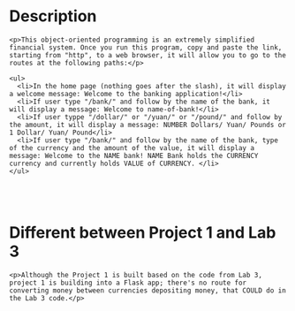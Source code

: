<html>
<body>

  <h1>Description</h1>

    <p>This object-oriented programming is an extremely simplified financial system. Once you run this program, copy and paste the link, starting from "http", to a web browser, it will allow you to go to the routes at the following paths:</p>

    <ul>
      <li>In the home page (nothing goes after the slash), it will display a welcome message: Welcome to the banking application!</li>
      <li>If user type "/bank/" and follow by the name of the bank, it will display a message: Welcome to name-of-bank!</li>
      <li>If user typpe "/dollar/" or "/yuan/" or "/pound/" and follow by the amount, it will display a message: NUMBER Dollars/ Yuan/ Pounds or 1 Dollar/ Yuan/ Pound</li>
      <li>If user type "/bank/" and follow by the name of the bank, type of the currency and the amount of the value, it will display a message: Welcome to the NAME bank! NAME Bank holds the CURRENCY currency and currently holds VALUE of CURRENCY.	</li>
    </ul>

<br/>
<br/>

  <h1>Different between Project 1 and Lab 3</h1>
  
    <p>Although the Project 1 is built based on the code from Lab 3, project 1 is building into a Flask app; there's no route for converting money between currencies depositing money, that COULD do in the Lab 3 code.</p>
